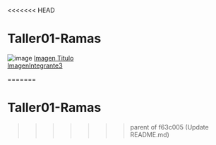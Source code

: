 <<<<<<< HEAD
# Taller01-Ramas

![image](https://github.com/jaut2k02/Taller01-Ramas/assets/139190414/5e3b93e1-4bbe-46d8-b93c-6210403ab764)
[Imagen Titulo](https://raw.githubusercontent.com/jaut2k02/Taller01-Ramas/titulo/imagen.jpeg)<br>
[ImagenIntegrante3](https://github.com/jaut2k02/Taller01-Ramas/blob/3c14eab7b3175ed9784faf156fa50cb1bc6616d3/Imagen%20Integrante%203.jpeg)

=======
# Taller01-Ramas
>>>>>>> parent of f63c005 (Update README.md)
